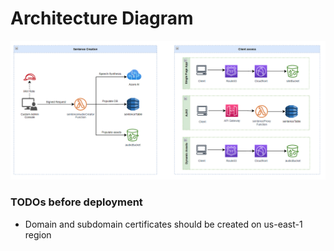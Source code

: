 # Architecture Diagram

![Alt text](assets/insentence-architecture.png)

### TODOs before deployment

- Domain and subdomain certificates should be created on us-east-1 region
